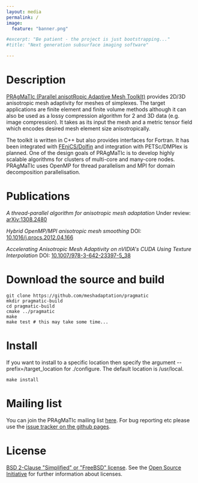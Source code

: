 ```yaml
---
layout: media
permalink: /
image:
  feature: "banner.png"

#excerpt: "Be patient - the project is just bootstrapping..."
#title: "Next generation subsurface imaging software"

---
```


# Description
[PRAgMaTIc (Parallel anisotRopic Adaptive Mesh
ToolkIt)](https://github.com/meshadaptation/pragmatic) provides 2D/3D
anisotropic mesh adaptivity for meshes of simplexes. The target applications
are finite element and finite volume methods although it can also be used as a
lossy compression algorithm for 2 and 3D data (e.g. image compression). It
takes as its input the mesh and a metric tensor field which encodes desired
mesh element size anisotropically.

The toolkit is written in C++ but also provides interfaces for Fortran. It 
has been integrated with [FEniCS/Dolfin](http://fenicsproject.org) and
integration with PETSc/DMPlex is planned.  One of the design goals of PRAgMaTIc
is to develop highly scalable algorithms for clusters of multi-core and
many-core nodes. PRAgMaTIc uses OpenMP for thread parallelism and MPI for
domain decomposition parallelisation.

# Publications
*A thread-parallel algorithm for anisotropic mesh adaptation*
Under review: [arXiv:1308.2480](http://arxiv.org/abs/1308.2480)

*Hybrid OpenMP/MPI anisotropic mesh smoothing*
DOI: [10.1016/j.procs.2012.04.166](http://dx.doi.org/10.1016/j.procs.2012.04.166)

*Accelerating Anisotropic Mesh Adaptivity on nVIDIA's CUDA Using Texture Interpolation*
DOI: [10.1007/978-3-642-23397-5_38](http://dx.doi.org/10.1007/978-3-642-23397-5_38)

# Download the source and build
```shell
git clone https://github.com/meshadaptation/pragmatic
mkdir pragmatic-build
cd pragmatic-build
cmake ../pragmatic
make
make test # this may take some time...
```

# Install
If you want to install to a specific location then specify the
argument --prefix=/target_location for ./configure. The default
location is /usr/local.

```shell
make install
```

# Mailing list
You can join the PRAgMaTIc mailing list
[here](https://mailman.ic.ac.uk/mailman/listinfo/pragmatic). For bug reporting
etc please use the [issue tracker on the github
pages](https://github.com/meshadaptation/pragmatic/tree/master).

# License
[BSD 2-Clause "Simplified" or "FreeBSD"
license](https://github.com/meshadaptation/pragmatic/blob/master/LICENSE). See
the [Open Source Initiative](http://opensource.org) for further information
about licenses.

